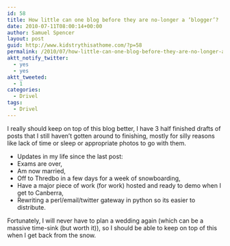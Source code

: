 ```yaml
---
id: 58
title: How little can one blog before they are no-longer a ‘blogger’?
date: 2010-07-11T08:00:14+00:00
author: Samuel Spencer
layout: post
guid: http://www.kidstrythisathome.com/?p=58
permalink: /2010/07/how-little-can-one-blog-before-they-are-no-longer-a-blogger/
aktt_notify_twitter:
  - yes
  - yes
aktt_tweeted:
  - 1
categories:
  - Drivel
tags:
  - Drivel
---
```

I really should keep on top of this blog better, I have 3 half finished drafts of posts that I still haven&#8217;t gotten around to finishing, mostly for silly reasons like lack of time or sleep or appropriate photos to go with them.

  * Updates in my life since the last post:
  * Exams are over,
  * Am now married,
  * Off to Thredbo in a few days for a week of snowboarding,
  * Have a major piece of work (for work) hosted and ready to demo when I get to Canberra,
  * Rewriting a perl/email/twitter gateway in python so its easier to distribute.

Fortunately, I will never have to plan a wedding again (which can be a massive time-sink (but worth it)), so I should be able to keep on top of this when I get back from the snow.